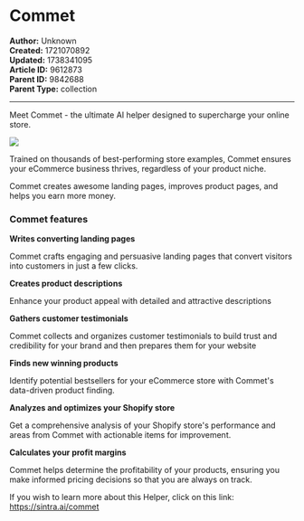 # Commet

**Author:** Unknown  
**Created:** 1721070892  
**Updated:** 1738341095  
**Article ID:** 9612873  
**Parent ID:** 9842688  
**Parent Type:** collection  

---

Meet Commet - the ultimate AI helper designed to supercharge your online store.

![](https://downloads.intercomcdn.com/i/o/1114398476/3cdc3ef5a2360f52af14e8e8/image.png?expires=1754573400&signature=6ebbed12be2e8705f528b920ea81bbed0c0bedc8ce2d5fa10fe8886becfc313c&req=dSEmEsp3lYVYX%2FMW1HO4zQhChYLWRHlUWqk14WOWraTyye2KvaNm51U79qI7%0AXGAI%0A)

Trained on thousands of best-performing store examples, Commet ensures your eCommerce business thrives, regardless of your product niche.

Commet creates awesome landing pages, improves product pages, and helps you earn more money.

### **Commet features**

**Writes converting landing pages**

Commet crafts engaging and persuasive landing pages that convert visitors into customers in just a few clicks.

**Creates product descriptions**

Enhance your product appeal with detailed and attractive descriptions

**Gathers customer testimonials**

Commet collects and organizes customer testimonials to build trust and credibility for your brand and then prepares them for your website

**Finds new winning products**

Identify potential bestsellers for your eCommerce store with Commet's data-driven product finding.

**Analyzes and optimizes your Shopify store**

Get a comprehensive analysis of your Shopify store's performance and areas from Commet with actionable items for improvement.

**Calculates your profit margins**

Commet helps determine the profitability of your products, ensuring you make informed pricing decisions so that you are always on track.

If you wish to learn more about this Helper, click on this link: <https://sintra.ai/commet>
